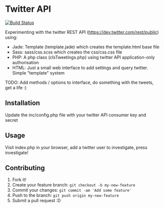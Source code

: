 # Twitter API

[![Build Status](https://travis-ci.org/webeism/Tweetings.svg?branch=master)](https://travis-ci.org/webeism/Tweetings)

Experimenting with the twitter REST API (https://dev.twitter.com/rest/public) using:

- Jade: Template (template.jade) which creates the template.html base file
- Sass: sass/css.scss which creates the css/css.css file
- PHP: A php class (clsTweetings.php) using twitter API application-only authorisation
- HTML: Just a small web interface to add settings and query twitter. Simple "template" system

TODO: Add methods / options to interface, do something with the tweets, get a life :)

## Installation

Update the inc/config.php file with your twitter API consumer key and secret

## Usage

Visit index.php in your browser, add a twitter user to investigate, press investigate!

## Contributing

1. Fork it!
2. Create your feature branch: `git checkout -b my-new-feature`
3. Commit your changes: `git commit -am 'Add some feature'`
4. Push to the branch: `git push origin my-new-feature`
5. Submit a pull request :D